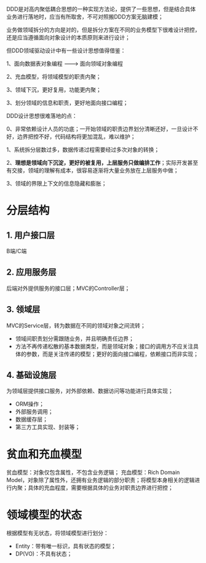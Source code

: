 
DDD是对高内聚低耦合思想的一种实现方法论，提供了一些思想，但是结合具体业务进行落地时，应当有所取舍，不可对照搬DDD方案无脑建模；

业务做领域拆分的方向是对的，但是拆分方案在不同的业务模型下很难设计把控，还是应当遵循面向对象设计的本质原则来进行设计；

但DDD领域驱动设计中有一些设计思想值得借鉴：

1、面向数据表对象编程  ---> 面向领域对象编程

2、充血模型，将领域模型的职责内聚；

3、领域下沉，更好复用，功能更内聚；

3、划分领域的信息和职责，更好地面向接口编程；

DDD设计思想很难落地的点：

0、非常依赖设计人员的功底；一开始领域的职责边界划分清晰还好，一旦设计不好，边界把控不好，代码结构将更加混乱，难以维护；

1、系统拆分层数过多，数据传递过程需要经过多次对象的转换；

2、**理想是领域向下沉淀，更好的被复用，上层服务只做编排工作**；实际开发甚至有交接，领域的理解有成本，很容易逐渐将大量业务放在上层服务中做；

3、领域的界限上下文的信息隐藏和膨胀；

# 分层结构

## 1. 用户接口层

B端/C端

## 2. 应用服务层

后端对外提供服务的接口层；MVC的Controller层；

## 3. 领域层

MVC的Service层，转为数据在不同的领域对象之间流转；
- 领域间职责划分需跟随业务，并且明确责任边界；
- 方法不再传递松散的基本数据类型，而是领域对象；接口的调用方不应关注具体的参数，而是关注传递的模型；更好的面向接口编程，依赖接口而非实现；

## 4. 基础设施层

为领域层提供接口服务，对外部依赖、数据访问等功能进行具体实现；
- ORM操作；
- 外部服务调用；
- 数据缓存层；
- 第三方工具实现、封装等；


# 贫血和充血模型
贫血模型：对象仅包含属性，不包含业务逻辑；
充血模型：Rich Domain Model，对象除了属性外，还拥有业务逻辑的部分职责；将模型本身相关的逻辑进行内聚；具体的充血程度，需要根据具体的业务对职责边界进行把控；

# 领域模型的状态
根据模型有无状态，将领域模型进行划分：
- Entity：带有唯一标识，具有状态的模型；
- DP(VO)：不具有状态；
